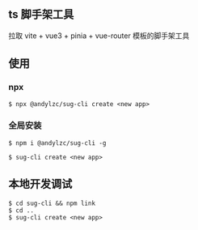 ## ts 脚手架工具

拉取 vite + vue3 + pinia + vue-router 模板的脚手架工具

## 使用

### npx

```shell
$ npx @andylzc/sug-cli create <new app>
```

### 全局安装

```shell
$ npm i @andylzc/sug-cli -g
```

```shell
$ sug-cli create <new app>
```

## 本地开发调试

```shell
$ cd sug-cli && npm link
$ cd ..
$ sug-cli create <new app>
```
